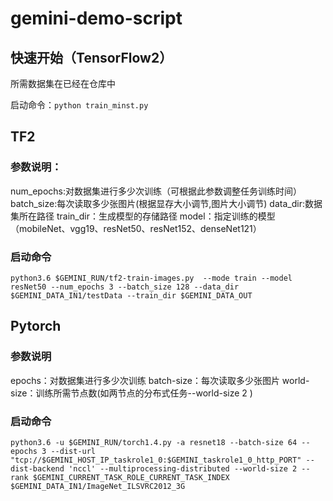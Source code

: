 # gemini-demo-script


## 快速开始（TensorFlow2）
所需数据集在已经在仓库中

启动命令：`python train_minst.py`

## TF2
### 参数说明：
num_epochs:对数据集进行多少次训练（可根据此参数调整任务训练时间）
batch_size:每次读取多少张图片(根据显存大小调节,图片大小调节)
data_dir:数据集所在路径
train_dir：生成模型的存储路径
model：指定训练的模型（mobileNet、vgg19、resNet50、resNet152、denseNet121）


### 启动命令
`python3.6 $GEMINI_RUN/tf2-train-images.py  --mode train --model resNet50 --num_epochs 3 --batch_size 128 --data_dir $GEMINI_DATA_IN1/testData --train_dir $GEMINI_DATA_OUT`

## Pytorch
### 参数说明
epochs：对数据集进行多少次训练
batch-size：每次读取多少张图片
world-size：训练所需节点数(如两节点的分布式任务--world-size 2 )
### 启动命令
`python3.6 -u $GEMINI_RUN/torch1.4.py -a resnet18 --batch-size 64 --epochs 3 --dist-url "tcp://$GEMINI_HOST_IP_taskrole1_0:$GEMINI_taskrole1_0_http_PORT" --dist-backend 'nccl' --multiprocessing-distributed --world-size 2 --rank $GEMINI_CURRENT_TASK_ROLE_CURRENT_TASK_INDEX $GEMINI_DATA_IN1/ImageNet_ILSVRC2012_3G`
